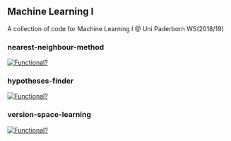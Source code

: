 ## Machine Learning I
A collection of code for Machine Learning I @ Uni Paderborn WS(2018/19)

### nearest-neighbour-method
[![Functional?](https://img.shields.io/badge/Functional%3F-yes-green.svg)](https://shields.io/)

### hypotheses-finder
[![Functional?](https://img.shields.io/badge/Functional%3F-no-red.svg)](https://shields.io/)

### version-space-learning
[![Functional?](https://img.shields.io/badge/Functional%3F-no-red.svg)](https://shields.io/)